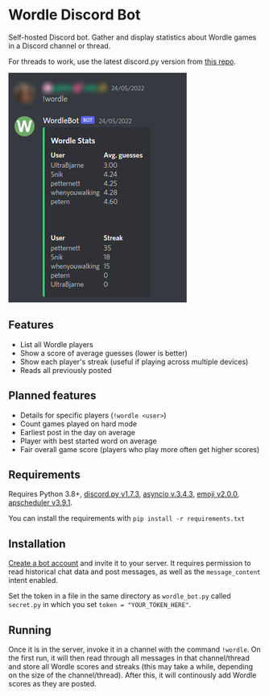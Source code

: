 # Wordle Discord Bot
Self-hosted Discord bot. Gather and display statistics about Wordle games in a Discord channel or thread.

For threads to work, use the latest discord.py version from [this repo](https://github.com/Rapptz/discord.py).

![The bot sending a message in a Discord channel](images/stats.png)


## Features
- List all Wordle players
- Show a score of average guesses (lower is better)
- Show each player's streak (useful if playing across multiple devices)
- Reads all previously posted 


## Planned features
- Details for specific players (`!wordle <user>`)
- Count games played on hard mode
- Earliest post in the day on average
- Player with best started word on average
- Fair overall game score (players who play more often get higher scores)


## Requirements
Requires Python 3.8+, [discord.py v1.7.3](https://pypi.org/project/discord.py/), [asyncio v.3.4.3](https://pypi.org/project/asyncio/), [emoji v2.0.0](https://pypi.org/project/emoji/), [apscheduler v3.9.1](https://pypi.org/project/APScheduler/).

You can install the requirements with `pip install -r requirements.txt`

## Installation
[Create a bot account](https://discordpy.readthedocs.io/en/stable/discord.html) and invite it to your server.
It requires permission to read historical chat data and post messages, as well as the `message_content` intent enabled.

Set the token in a file in the same directory as `wordle_bot.py` called `secret.py` in which you set `token = "YOUR_TOKEN_HERE"`.

## Running

Once it is in the server, invoke it in a channel with the command `!wordle`.
On the first run, it will then read through all messages in that channel/thread and store all Wordle scores and streaks (this may take a while, depending on the size of the channel/thread).
After this, it will continously add Wordle scores as they are posted.

